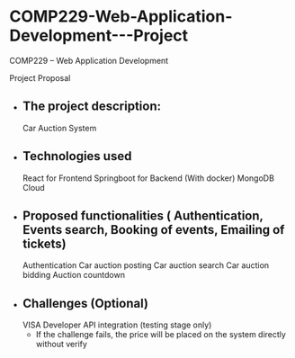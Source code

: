 # COMP229-Web-Application-Development---Project
COMP229 – Web Application Development

Project Proposal
- The project description:
  - 
  Car Auction System
- Technologies used
  - 
  React for Frontend
  Springboot for Backend (With docker)
  MongoDB Cloud
- Proposed functionalities ( Authentication, Events search, Booking of events, Emailing of tickets)
  -
  Authentication
  Car auction posting
  Car auction search
  Car auction bidding
  Auction countdown
- Challenges (Optional)
  -
  VISA Developer API integration (testing stage only)
    - If the challenge fails, the price will be placed on the system directly without verify
